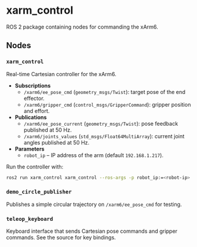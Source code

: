 # xarm_control

ROS 2 package containing nodes for commanding the xArm6.

## Nodes

### `xarm_control`
Real-time Cartesian controller for the xArm6.

- **Subscriptions**
  - `/xarm6/ee_pose_cmd` (`geometry_msgs/Twist`): target pose of the end effector.
  - `/xarm6/gripper_cmd` (`control_msgs/GripperCommand`): gripper position and effort.
- **Publications**
  - `/xarm6/ee_pose_current` (`geometry_msgs/Twist`): pose feedback published at 50 Hz.
  - `/xarm6/joints_values` (`std_msgs/Float64MultiArray`): current joint angles published at 50 Hz.
- **Parameters**
  - `robot_ip` – IP address of the arm (default `192.168.1.217`).

Run the controller with:

```bash
ros2 run xarm_control xarm_control --ros-args -p robot_ip:=<robot-ip>
```

### `demo_circle_publisher`
Publishes a simple circular trajectory on `/xarm6/ee_pose_cmd` for testing.

### `teleop_keyboard`
Keyboard interface that sends Cartesian pose commands and gripper commands. See the source for key bindings.
